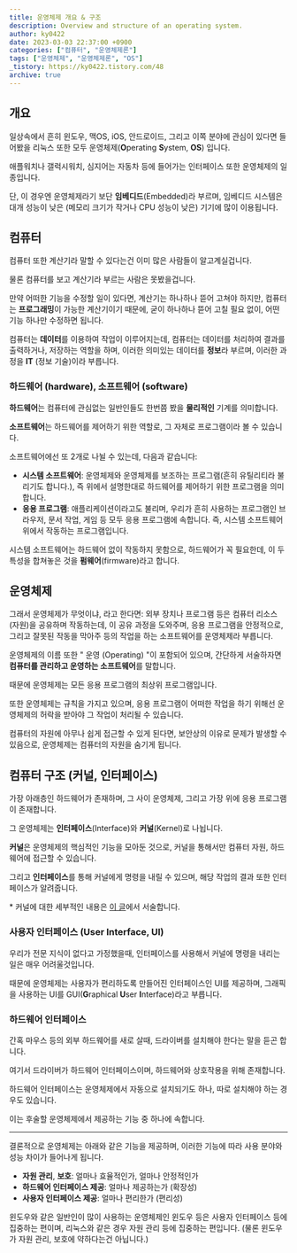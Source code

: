 ```yaml
---
title: 운영체제 개요 & 구조
description: Overview and structure of an operating system.
author: ky0422
date: 2023-03-03 22:37:00 +0900
categories: ["컴퓨터", "운영체제론"]
tags: ["운영체제", "운영체제론", "OS"]
_tistory: https://ky0422.tistory.com/48
archive: true
---
```


## 개요

일상속에서 흔히 윈도우, 맥OS, iOS, 안드로이드, 그리고 이쪽 분야에 관심이 있다면 들어봤을 리눅스 또한 모두 운영체제(**O**perating **S**ystem, **OS**) 입니다.

애플워치나 갤럭시워치, 심지어는 자동차 등에 들어가는 인터페이스 또한 운영체제의 일종입니다.

단, 이 경우엔 운영체제라기 보단 **임베디드**(Embedded)라 부르며, 임베디드 시스템은 대개 성능이 낮은 (메모리 크기가 작거나 CPU 성능이 낮은) 기기에 많이 이용됩니다.

## 컴퓨터

컴퓨터 또한 계산기라 말할 수 있다는건 이미 많은 사람들이 알고계실겁니다.

물론 컴퓨터를 보고 계산기라 부르는 사람은 못봤을겁니다.

만약 어떠한 기능을 수정할 일이 있다면, 계산기는 하나하나 뜯어 고쳐야 하지만, 컴퓨터는 **프로그래밍**이 가능한 계산기이기 때문에, 굳이 하나하나 뜯어 고칠 필요 없이, 어떤 기능 하나만 수정하면 됩니다.

컴퓨터는 **데이터**를 이용하여 작업이 이루어지는데, 컴퓨터는 데이터를 처리하여 결과를 출력하거나, 저장하는 역할을 하며, 이러한 의미있는 데이터를 **정보**라 부르며, 이러한 과정을 **IT** (정보 기술)이라 부릅니다.

### 하드웨어 (hardware), 소프트웨어 (software)

**하드웨어**는 컴퓨터에 관심없는 일반인들도 한번쯤 봤을 **물리적인** 기계를 의미합니다.

**소프트웨어**는 하드웨어를 제어하기 위한 역할로, 그 자체로 프로그램이라 볼 수 있습니다.

소프트웨어에선 또 2개로 나뉠 수 있는데, 다음과 같습니다:

-   **시스템 소프트웨어**: 운영체제와 운영체제를 보조하는 프로그램(흔히 유틸리티라 불리기도 합니다.), 즉 위에서 설명한대로 하드웨어를 제어하기 위한 프로그램을 의미합니다.
-   **응용 프로그램**: 애플리케이션이라고도 불리며, 우리가 흔히 사용하는 프로그램인 브라우저, 문서 작업, 게임 등 모두 응용 프로그램에 속합니다. 즉, 시스템 소프트웨어 위에서 작동하는 프로그램입니다.

시스템 소프트웨어는 하드웨어 없이 작동하지 못함으로, 하드웨어가 꼭 필요한데, 이 두 특성을 합쳐놓은 것을 **펌웨어**(firmware)라고 합니다.

## 운영체제

그래서 운영체제가 무엇이냐, 라고 한다면: 외부 장치나 프로그램 등은 컴퓨터 리소스 (자원)을 공유하며 작동하는데, 이 공유 과정을 도와주며, 응용 프로그램을 안정적으로, 그리고 잘못된 작동을 막아주 등의 작업을 하는 소프트웨어를 운영체제라 부릅니다.

운영체제의 이름 또한 " 운영 (Operating) "이 포함되어 있으며, 간단하게 서술하자면 **컴퓨터를 관리하고 운영하는 소프트웨어**를 말합니다.

때문에 운영체제는 모든 응용 프로그램의 최상위 프로그램입니다.

또한 운영체제는 규칙을 가지고 있으며, 응용 프로그램이 어떠한 작업을 하기 위해선 운영체제의 허락을 받아야 그 작업이 처리될 수 있습니다.

컴퓨터의 자원에 아무나 쉽게 접근할 수 있게 된다면, 보안상의 이유로 문제가 발생할 수 있음으로, 운영체제는 컴퓨터의 자원을 숨기게 됩니다.

## 컴퓨터 구조 (커널, 인터페이스)

가장 아래층인 하드웨어가 존재하며, 그 사이 운영체제, 그리고 가장 위에 응용 프로그램이 존재합니다.

그 운영체제는 **인터페이스**(Interface)와 **커널**(Kernel)로 나뉩니다.

**커널**은 운영체제의 핵심적인 기능을 모아둔 것으로, 커널을 통해서만 컴퓨터 자원, 하드웨어에 접근할 수 있습니다.

그리고 **인터페이스**를 통해 커널에게 명령을 내릴 수 있으며, 해당 작업의 결과 또한 인터페이스가 알려줍니다.

\* 커널에 대한 세부적인 내용은 [이 글](../kernel)에서 서술합니다.

### 사용자 인터페이스 (User Interface, UI)

우리가 전문 지식이 없다고 가정했을때, 인터페이스를 사용해서 커널에 명령을 내리는 일은 매우 어려울것입니다.

때문에 운영체제는 사용자가 편리하도록 만들어진 인터페이스인 UI를 제공하며, 그래픽을 사용하는 UI를 GUI(**G**raphical **U**ser **I**nterface)라고 부릅니다.

### 하드웨어 인터페이스

간혹 마우스 등의 외부 하드웨어를 새로 살때, 드라이버를 설치해야 한다는 말을 듣곤 합니다.

여기서 드라이버가 하드웨어 인터페이스이며, 하드웨어와 상호작용을 위해 존재합니다.

하드웨어 인터페이스는 운영체제에서 자동으로 설치되기도 하나, 따로 설치해야 하는 경우도 있습니다.

이는 후술할 운영체제에서 제공하는 기능 중 하나에 속합니다.

---

결론적으로 운영체제는 아래와 같은 기능을 제공하며, 이러한 기능에 따라 사용 분야와 성능 차이가 들어나게 됩니다.

-   **자원 관리**, **보호**: 얼마나 효율적인가, 얼마나 안정적인가
-   **하드웨어 인터페이스 제공**: 얼마나 제공하는가 (확장성)
-   **사용자 인터페이스 제공**: 얼마나 편리한가 (편리성)

윈도우와 같은 일반인이 많이 사용하는 운영체제인 윈도우 등은 사용자 인터페이스 등에 집중하는 편이며, 리눅스와 같은 경우 자원 관리 등에 집중하는 편입니다. (물론 윈도우가 자원 관리, 보호에 약하다는건 아닙니다.)
